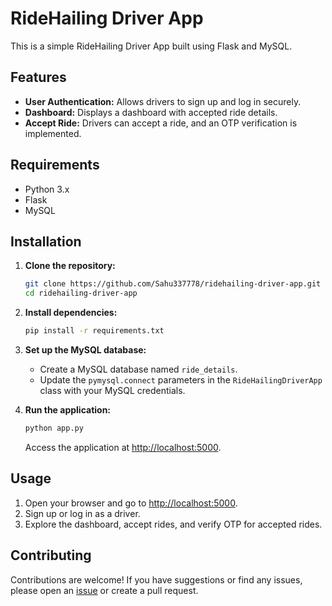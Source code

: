 # RideHailing Driver App

This is a simple RideHailing Driver App built using Flask and MySQL.

## Features

- **User Authentication:** Allows drivers to sign up and log in securely.
- **Dashboard:** Displays a dashboard with accepted ride details.
- **Accept Ride:** Drivers can accept a ride, and an OTP verification is implemented.

## Requirements

- Python 3.x
- Flask
- MySQL

## Installation

1. **Clone the repository:**

    ```bash
    git clone https://github.com/Sahu337778/ridehailing-driver-app.git
    cd ridehailing-driver-app
    ```

2. **Install dependencies:**

    ```bash
    pip install -r requirements.txt
    ```

3. **Set up the MySQL database:**
   - Create a MySQL database named `ride_details`.
   - Update the `pymysql.connect` parameters in the `RideHailingDriverApp` class with your MySQL credentials.

4. **Run the application:**

    ```bash
    python app.py
    ```

   Access the application at [http://localhost:5000](http://localhost:5000).

## Usage

1. Open your browser and go to [http://localhost:5000](http://localhost:5000).
2. Sign up or log in as a driver.
3. Explore the dashboard, accept rides, and verify OTP for accepted rides.

## Contributing

Contributions are welcome! If you have suggestions or find any issues, please open an [issue](https://github.com/your-username/ridehailing-driver-app/issues) or create a pull request.



